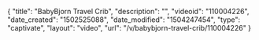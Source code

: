 {
    "title": "BabyBjorn Travel Crib",
    "description": "",
    "videoid": "110004226",
    "date_created": "1502525088",
    "date_modified": "1504247454",
    "type": "captivate",
    "layout": "video",
    "url": "\/v\/babybjorn-travel-crib\/110004226"
}